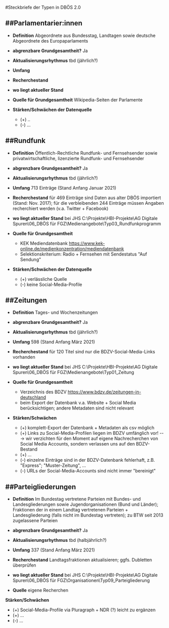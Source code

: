 #Steckbriefe der Typen in DBÖS 2.0


##Parlamentarier:innen
--------------------
* **Definition** Abgeordnete aus Bundesstag, Landtagen sowie deutsche Abgeordnete des Europaparlaments
* **abgrenzbare Grundgesamtheit?** Ja
* **Aktualisierungsrhythmus** tbd (jährlich?)
* **Umfang** 
* **Recherchestand** 
* **wo liegt aktueller Stand** 

* **Quelle für Grundgesamtheit** Wikipedia-Seiten der Parlamente
* **Stärken/Schwächen der Datenquelle**
  * (+) ..
  * (-) ...

##Rundfunk
--------
* **Definition** Öffentlich-Rechtliche Rundfunk- und Fernsehsender sowie privatwirtschaftliche, lizenzierte Rundfunk- und Fernsehsender
* **abgrenzbare Grundgesamtheit?** Ja
* **Aktualisierungsrhythmus** tbd (jährlich?)
* **Umfang** 713 Einträge (Stand Anfang Januar 2021) 
* **Recherchestand** für 469 Einträge sind Daten aus alter DBÖS importiert (Stand: Nov. 2017); für die verbleibenden 244 Einträge müssen Angaben recherchiert werden (v.a. Twitter + Facebook)
* **wo liegt aktueller Stand** bei JHS C:\Projekte\HBI-Projekte\AG Digitale Spuren\06_DBÖS für FGZ\Medienangebote\Typ03_Rundfunkprogramm

* **Quelle für Grundgesamtheit** 
  * KEK Mediendatenbank  https://www.kek-online.de/medienkonzentration/mediendatenbank
  * Selektionskriterium: Radio + Fernsehen mit Sendestatus "Auf Sendung"

* **Stärken/Schwächen der Datenquelle**
  * (+) verlässliche Quelle
  * (-) keine Social-Media-Profile


##Zeitungen
---------
* **Definition** Tages- und Wochenzeitungen
* **abgrenzbare Grundgesamtheit?** Ja
* **Aktualisierungsrhythmus**  tbd (jährlich?)
* **Umfang** 598 (Stand Anfang März 2021)
* **Recherchestand** für 120 Titel sind nur die BDZV-Social-Media-Links vorhanden
* **wo liegt aktueller Stand** bei JHS C:\Projekte\HBI-Projekte\AG Digitale Spuren\06_DBÖS für FGZ\Medienangebote\Typ01_Zeitung

* **Quelle für Grundgesamtheit** 
  * Verzeichnis des BDZV https://www.bdzv.de/zeitungen-in-deutschland 
  * beim Export der Datenbank v.a. Website + Social Media berücksichtigen; andere Metadaten sind nicht relevant

* **Stärken/Schwächen**
  * (+) komplett-Export der Datenbank + Metadaten als csv möglich
  * (+) Links zu Social-Media-Profilen liegen im BDZV umfänglich vor! ---> wir verzichten für den Moment auf eigene Nachrecherchen von Social Media Accounts, sondern verlassen uns auf den BDZV-Bestand
  * (+) ...
  * (-) einzelne Einträge sind in der BDZV-Datenbank fehlerhaft, z.B. "Express"; "Muster-Zeitung", ...
  * (-) URLs der Social-Media-Accounts sind nicht immer "bereinigt"

##Parteigliederungen
-------------
* **Definition** Im Bundestag vertretene Parteien mit Bundes- und Landesgliederungen sowie Jugendorganisationen (Bund und Länder); Fraktionen der in einem Landtag vertretenen Parteien + Landesgliederung (falls nicht im Bundestag vertreten); zu BTW seit 2013 zugelassene Parteien
* **abgrenzbare Grundgesamtheit?** Ja
* **Aktualisierungsrhythmus**  tbd (halbjährlich?)
* **Umfang** 337 (Stand Anfang März 2021)
* **Recherchestand** Landtagsfraktionen aktualisieren; ggfs. Dubletten überprüfen
* **wo liegt aktueller Stand** bei JHS C:\Projekte\HBI-Projekte\AG Digitale Spuren\06_DBÖS für FGZ\Organisationen\Typ09_Parteigliederung

* **Quelle** eigene Recherchen  

**Stärken/Schwächen**
  * (+) Social-Media-Profile via Pluragraph + NDR (?) leicht zu ergänzen
  * (+) ...
  * (-) ...
